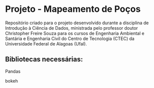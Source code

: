 # Projeto - Mapeamento de Poços

Repositório criado para o projeto desenvolvido durante a disciplina de Introdução à Ciência de Dados, ministrada pelo professor doutor Christopher Freire Souza para os cursos de Engenharia Ambiental e Santária e Engenharia Civil do Centro de Tecnologia (CTEC) da Universidade Federal de Alagoas (Ufal).

## Bibliotecas necessárias:
<p>Pandas</p>
<p>bokeh</p>
